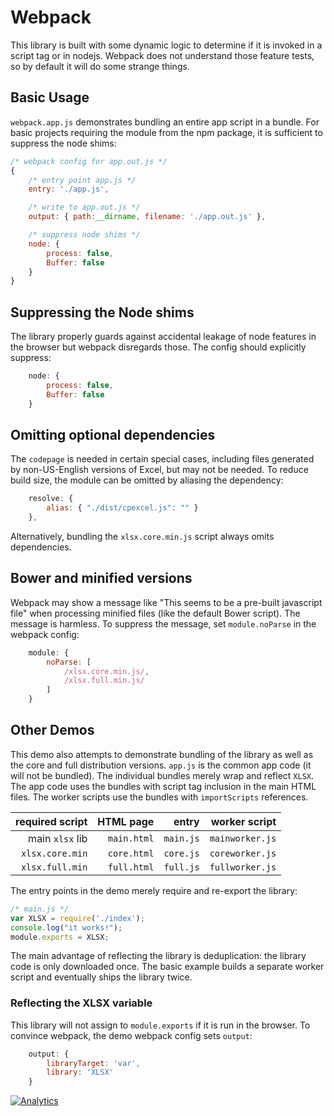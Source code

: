 # Webpack

This library is built with some dynamic logic to determine if it is invoked in a
script tag or in nodejs.  Webpack does not understand those feature tests, so by
default it will do some strange things.

## Basic Usage

`webpack.app.js` demonstrates bundling an entire app script in a bundle.  For
basic projects requiring the module from the npm package, it is sufficient to
suppress the node shims:

```js
/* webpack config for app.out.js */
{
	/* entry point app.js */
	entry: './app.js',

	/* write to app.out.js */
	output: { path:__dirname, filename: './app.out.js' },

	/* suppress node shims */
	node: {
		process: false,
		Buffer: false
	}
}
```

## Suppressing the Node shims

The library properly guards against accidental leakage of node features in the
browser but webpack disregards those.  The config should explicitly suppress:

```js
	node: {
		process: false,
		Buffer: false
	}
```

## Omitting optional dependencies

The `codepage` is needed in certain special cases, including files generated by
non-US-English versions of Excel, but may not be needed.  To reduce build size,
the module can be omitted by aliasing the dependency:

```js
	resolve: {
		alias: { "./dist/cpexcel.js": "" }
	},
```

Alternatively, bundling the `xlsx.core.min.js` script always omits dependencies.

## Bower and minified versions

Webpack may show a message like "This seems to be a pre-built javascript file"
when processing minified files (like the default Bower script).  The message is
harmless.  To suppress the message, set `module.noParse` in the webpack config:

```js
	module: {
		noParse: [
			/xlsx.core.min.js/,
			/xlsx.full.min.js/
		]
	}
```

## Other Demos

This demo also attempts to demonstrate bundling of the library as well as the
core and full distribution versions.  `app.js` is the common app code (it will
not be bundled).  The individual bundles merely wrap and reflect `XLSX`.  The
app code uses the bundles with script tag inclusion in the main HTML files. The
worker scripts use the bundles with `importScripts` references.

| required script |   HTML page |     entry |   worker script |
|----------------:|------------:|----------:|----------------:|
| main `xlsx` lib | `main.html` | `main.js` | `mainworker.js` |
| `xlsx.core.min` | `core.html` | `core.js` | `coreworker.js` |
| `xlsx.full.min` | `full.html` | `full.js` | `fullworker.js` |

The entry points in the demo merely require and re-export the library:

```js
/* main.js */
var XLSX = require('./index');
console.log("it works!");
module.exports = XLSX;
```

The main advantage of reflecting the library is deduplication: the library code
is only downloaded once.  The basic example builds a separate worker script and
eventually ships the library twice.

### Reflecting the XLSX variable

This library will not assign to `module.exports` if it is run in the browser. To
convince webpack, the demo webpack config sets `output`:

```js
	output: {
		libraryTarget: 'var',
		library: 'XLSX'
	}
```

[![Analytics](https://ga-beacon.appspot.com/UA-36810333-1/SheetJS/js-xlsx?pixel)](https://github.com/SheetJS/js-xlsx)
